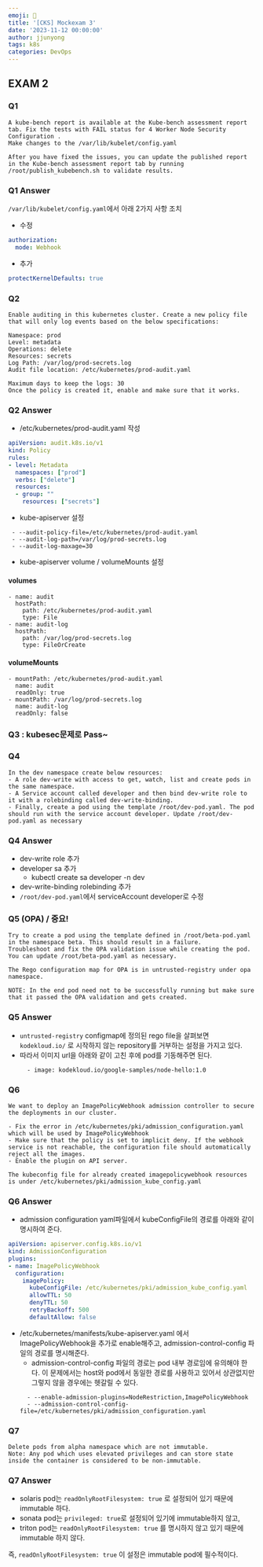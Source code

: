 ```yaml
---
emoji: 🧢
title: '[CKS] Mockexam 3' 
date: '2023-11-12 00:00:00'
author: jjunyong
tags: k8s
categories: DevOps
---
```


## EXAM 2

### Q1
```
A kube-bench report is available at the Kube-bench assessment report tab. Fix the tests with FAIL status for 4 Worker Node Security Configuration .
Make changes to the /var/lib/kubelet/config.yaml

After you have fixed the issues, you can update the published report in the Kube-bench assessment report tab by running /root/publish_kubebench.sh to validate results.
```

### Q1 Answer 
`/var/lib/kubelet/config.yaml`에서 아래 2가지 사항 조치 
- 수정
```yaml
authorization:
  mode: Webhook
```
- 추가
```yaml
protectKernelDefaults: true
```

### Q2
```
Enable auditing in this kubernetes cluster. Create a new policy file that will only log events based on the below specifications:

Namespace: prod
Level: metadata
Operations: delete
Resources: secrets
Log Path: /var/log/prod-secrets.log
Audit file location: /etc/kubernetes/prod-audit.yaml

Maximum days to keep the logs: 30
Once the policy is created it, enable and make sure that it works.
```
### Q2 Answer
- /etc/kubernetes/prod-audit.yaml 작성
```yaml
apiVersion: audit.k8s.io/v1
kind: Policy
rules:
- level: Metadata
  namespaces: ["prod"]
  verbs: ["delete"]
  resources:
  - group: ""
    resources: ["secrets"]
```
- kube-apiserver 설정
```
 - --audit-policy-file=/etc/kubernetes/prod-audit.yaml
 - --audit-log-path=/var/log/prod-secrets.log
 - --audit-log-maxage=30
```
- kube-apiserver volume / volumeMounts 설정
#### volumes
```
- name: audit
  hostPath:
    path: /etc/kubernetes/prod-audit.yaml
    type: File
- name: audit-log
  hostPath:
    path: /var/log/prod-secrets.log
    type: FileOrCreate
```
#### volumeMounts
```
- mountPath: /etc/kubernetes/prod-audit.yaml
  name: audit
  readOnly: true
- mountPath: /var/log/prod-secrets.log
  name: audit-log
  readOnly: false
``` 

### Q3 : kubesec문제로 Pass~
### Q4 
```
In the dev namespace create below resources:
- A role dev-write with access to get, watch, list and create pods in the same namespace.
- A Service account called developer and then bind dev-write role to it with a rolebinding called dev-write-binding.
- Finally, create a pod using the template /root/dev-pod.yaml. The pod should run with the service account developer. Update /root/dev-pod.yaml as necessary
```
### Q4 Answer
- dev-write role 추가 
- developer sa 추가 
  - kubectl create sa developer -n dev
- dev-write-binding rolebinding 추가 
- `/root/dev-pod.yaml`에서 serviceAccount developer로 수정 

### Q5 (OPA) / 중요! 
```
Try to create a pod using the template defined in /root/beta-pod.yaml in the namespace beta. This should result in a failure.
Troubleshoot and fix the OPA validation issue while creating the pod. You can update /root/beta-pod.yaml as necessary.

The Rego configuration map for OPA is in untrusted-registry under opa namespace.

NOTE: In the end pod need not to be successfully running but make sure that it passed the OPA validation and gets created.
```

### Q5 Answer
- `untrusted-registry` configmap에 정의된 rego file을 살펴보면 `kodekloud.io/` 로 시작하지 않는 repository를 거부하는 설정을 가지고 있다.
- 따라서 이미지 url을 아래와 같이 고친 후에 pod를 기동해주면 된다.
  ```
    - image: kodekloud.io/google-samples/node-hello:1.0
  ```

### Q6
```
We want to deploy an ImagePolicyWebhook admission controller to secure the deployments in our cluster.

- Fix the error in /etc/kubernetes/pki/admission_configuration.yaml which will be used by ImagePolicyWebhook
- Make sure that the policy is set to implicit deny. If the webhook service is not reachable, the configuration file should automatically reject all the images.
- Enable the plugin on API server.

The kubeconfig file for already created imagepolicywebhook resources is under /etc/kubernetes/pki/admission_kube_config.yaml
```

### Q6 Answer
- admission configuration yaml파일에서 kubeConfigFile의 경로를 아래와 같이 명시하여 준다.
```yaml
apiVersion: apiserver.config.k8s.io/v1
kind: AdmissionConfiguration
plugins:
- name: ImagePolicyWebhook
  configuration:
    imagePolicy:
      kubeConfigFile: /etc/kubernetes/pki/admission_kube_config.yaml
      allowTTL: 50
      denyTTL: 50
      retryBackoff: 500
      defaultAllow: false
```
- /etc/kubernetes/manifests/kube-apiserver.yaml 에서 ImagePolicyWebhook을 추가로 enable해주고, admission-control-config 파일의 경로를 명시해준다. 
  - admission-control-config 파일의 경로는 pod 내부 경로임에 유의해야 한다. 이 문제에서는 host와 pod에서 동일한 경로를 사용하고 있어서 상관없지만 그렇지 않을 경우에는 헷갈릴 수 있다. 
  ```
    - --enable-admission-plugins=NodeRestriction,ImagePolicyWebhook
    - --admission-control-config-file=/etc/kubernetes/pki/admission_configuration.yaml
  ```

### Q7
```
Delete pods from alpha namespace which are not immutable.
Note: Any pod which uses elevated privileges and can store state inside the container is considered to be non-immutable.
```

### Q7 Answer
- solaris pod는 `readOnlyRootFilesystem: true` 로 설정되어 있기 때문에 immutable 하다.
- sonata pod는 `privileged: true`로 설정되어 있기에 immutable하지 않고, 
- triton pod는 `readOnlyRootFilesystem: true` 를 명시하지 않고 있기 때문에 immutable 하지 않다.

즉, `readOnlyRootFilesystem: true` 이 설정은 immutable pod에 필수적이다. 